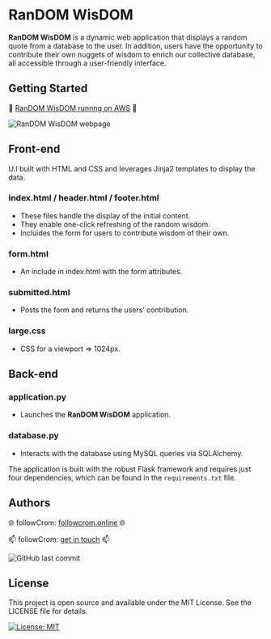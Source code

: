 # RanDOM WisDOM

**RanDOM WisDOM** is a dynamic web application that displays a random quote from a database to the user. In addition, users have the opportunity to contribute their own nuggets of wisdom to enrich our collective database, all accessible through a user-friendly interface.

## Getting Started

🚀 [RanDOM WisDOM runnng on AWS](http://random-wisdom.eu-west-2.elasticbeanstalk.com/) 🚀

![RanDOM WisDOM webpage](https://www.followcrom.online/embeds/gh_domdom_readme.jpg "RanDOM WisDOM webpage")

## Front-end

U.I built with HTML and CSS and leverages Jinja2 templates to display the data.

### index.html / header.html / footer.html

- These files handle the display of the initial content.
- They enable one-click refreshing of the random wisdom.
- Incluides the form for users to contribute wisdom of their own.

### form.html

- An include in index.html with the form attributes.

### submitted.html

- Posts the form and returns the users’ contribution.

### large.css

- CSS for a viewport => 1024px.

## Back-end

### application.py

- Launches the **RanDOM WisDOM** application.

### database.py

- Interacts with the database using MySQL queries via SQLAlchemy.

The application is built with the robust Flask framework and requires just four dependencies, which can be found in the `requirements.txt` file.

## Authors

🌐 followCrom: [followcrom.online](https://followcrom.online/index.html) 🌐

📫 followCrom: [get in touch](https://followcrom.online/contact/contact.php) 📫

![GitHub last commit](https://img.shields.io/github/last-commit/followcrom/RanDomWisDom)

## License

This project is open source and available under the MIT License. See the LICENSE file for details.

[![License: MIT](https://img.shields.io/badge/License-MIT-green.svg)](https://opensource.org/licenses/MIT)

